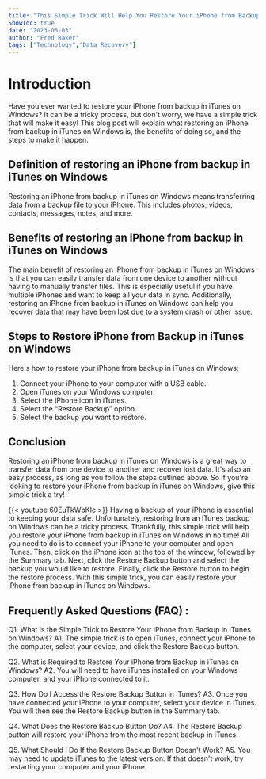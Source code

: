 ```yaml
---
title: "This Simple Trick Will Help You Restore Your iPhone from Backup in iTunes on Windows!"
ShowToc: true 
date: "2023-06-03"
author: "Fred Baker" 
tags: ["Technology","Data Recovery"]
---
```

# Introduction 
Have you ever wanted to restore your iPhone from backup in iTunes on Windows? It can be a tricky process, but don't worry, we have a simple trick that will make it easy! This blog post will explain what restoring an iPhone from backup in iTunes on Windows is, the benefits of doing so, and the steps to make it happen. 

## Definition of restoring an iPhone from backup in iTunes on Windows
Restoring an iPhone from backup in iTunes on Windows means transferring data from a backup file to your iPhone. This includes photos, videos, contacts, messages, notes, and more. 

## Benefits of restoring an iPhone from backup in iTunes on Windows
The main benefit of restoring an iPhone from backup in iTunes on Windows is that you can easily transfer data from one device to another without having to manually transfer files. This is especially useful if you have multiple iPhones and want to keep all your data in sync. Additionally, restoring an iPhone from backup in iTunes on Windows can help you recover data that may have been lost due to a system crash or other issue. 

## Steps to Restore iPhone from Backup in iTunes on Windows
Here's how to restore your iPhone from backup in iTunes on Windows: 

1. Connect your iPhone to your computer with a USB cable. 
2. Open iTunes on your Windows computer. 
3. Select the iPhone icon in iTunes. 
4. Select the “Restore Backup” option. 
5. Select the backup you want to restore. 

## Conclusion
Restoring an iPhone from backup in iTunes on Windows is a great way to transfer data from one device to another and recover lost data. It's also an easy process, as long as you follow the steps outlined above. So if you're looking to restore your iPhone from backup in iTunes on Windows, give this simple trick a try!

{{< youtube 60EuTkWbKIc >}} 
Having a backup of your iPhone is essential to keeping your data safe. Unfortunately, restoring from an iTunes backup on Windows can be a tricky process. Thankfully, this simple trick will help you restore your iPhone from backup in iTunes on Windows in no time! All you need to do is to connect your iPhone to your computer and open iTunes. Then, click on the iPhone icon at the top of the window, followed by the Summary tab. Next, click the Restore Backup button and select the backup you would like to restore. Finally, click the Restore button to begin the restore process. With this simple trick, you can easily restore your iPhone from backup in iTunes on Windows.

## Frequently Asked Questions (FAQ) :
Q1. What is the Simple Trick to Restore Your iPhone from Backup in iTunes on Windows?
A1. The simple trick is to open iTunes, connect your iPhone to the computer, select your device, and click the Restore Backup button.

Q2. What is Required to Restore Your iPhone from Backup in iTunes on Windows?
A2. You will need to have iTunes installed on your Windows computer, and your iPhone connected to it.

Q3. How Do I Access the Restore Backup Button in iTunes?
A3. Once you have connected your iPhone to your computer, select your device in iTunes. You will then see the Restore Backup button in the Summary tab.

Q4. What Does the Restore Backup Button Do?
A4. The Restore Backup button will restore your iPhone from the most recent backup in iTunes.

Q5. What Should I Do If the Restore Backup Button Doesn't Work?
A5. You may need to update iTunes to the latest version. If that doesn't work, try restarting your computer and your iPhone.


